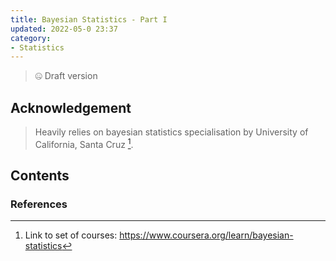 ```yaml
---
title: Bayesian Statistics - Part I
updated: 2022-05-0 23:37
category: 
- Statistics
---
```


> 🤐 Draft version

## Acknowledgement

> Heavily relies on bayesian statistics specialisation by University of California, Santa Cruz [^1].

<div class="divider"></div>

## Contents


<div class="divider"></div>


<div class="divider"></div>

### References

[^1]: Link to set of courses: https://www.coursera.org/learn/bayesian-statistics
